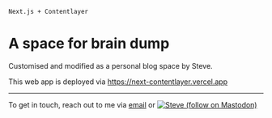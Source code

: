 `Next.js + Contentlayer`

# A space for brain dump

Customised and modified as a personal blog space by Steve.

This web app is deployed via https://next-contentlayer.vercel.app

***

To get in touch, reach out to me via [email](mailto:steve@imwiththou.com) or <a href="https://c.im/@imwiththou"><img alt="Steve (follow on Mastodon)" src="https://img.shields.io/mastodon/follow/109753812118938950?domain=https%3A%2F%2Ffe.c.im&label=Steve&style=social">